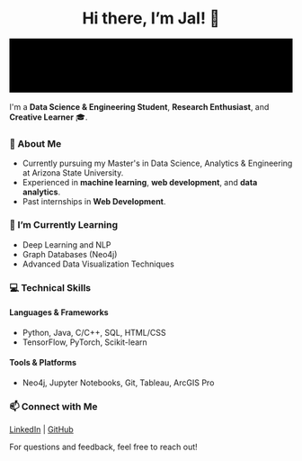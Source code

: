 <h1 align="center">Hi there, I’m Jal! 👋</h1>
<p align="center">
<img src="https://github.com/jalpatel11/jalpatel11/blob/c74e1520abcd61861410ccb90833d925ff245c0c/hii.gif">
</p>



I'm a **Data Science & Engineering Student**, **Research Enthusiast**, and **Creative Learner** 🎓.


### 📝 About Me
- Currently pursuing my Master's in Data Science, Analytics & Engineering at Arizona State University.
- Experienced in **machine learning**, **web development**, and **data analytics**.
- Past internships in **Web Development**.

### 🌱 I’m Currently Learning
- Deep Learning and NLP
- Graph Databases (Neo4j)
- Advanced Data Visualization Techniques

### 💻 Technical Skills
#### Languages & Frameworks
- Python, Java, C/C++, SQL, HTML/CSS
- TensorFlow, PyTorch, Scikit-learn

#### Tools & Platforms
- Neo4j, Jupyter Notebooks, Git, Tableau, ArcGIS Pro

### 📫 Connect with Me
[LinkedIn](https://www.linkedin.com/in/jalpatel11) | [GitHub](https://github.com/jalpatel11)

For questions and feedback, feel free to reach out!
